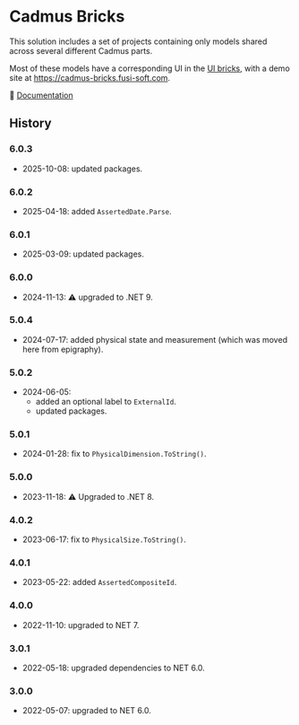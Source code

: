 ﻿# Cadmus Bricks

This solution includes a set of projects containing only models shared across several different Cadmus parts.

Most of these models have a corresponding UI in the [UI bricks](https://github.com/vedph/cadmus-bricks-shell), with a demo site at <https://cadmus-bricks.fusi-soft.com>.

📖 [Documentation](docs/index.md)

## History

### 6.0.3

- 2025-10-08: updated packages.

### 6.0.2

- 2025-04-18: added `AssertedDate.Parse`.

### 6.0.1

- 2025-03-09: updated packages.

### 6.0.0

- 2024-11-13: ⚠️ upgraded to .NET 9.

### 5.0.4

- 2024-07-17: added physical state and measurement (which was moved here from epigraphy).

### 5.0.2

- 2024-06-05:
  - added an optional label to `ExternalId`.
  - updated packages.

### 5.0.1

- 2024-01-28: fix to `PhysicalDimension.ToString()`.

### 5.0.0

- 2023-11-18: ⚠️ Upgraded to .NET 8.

### 4.0.2

- 2023-06-17: fix to `PhysicalSize.ToString()`.

### 4.0.1

- 2023-05-22: added `AssertedCompositeId`.

### 4.0.0

- 2022-11-10: upgraded to NET 7.

### 3.0.1

- 2022-05-18: upgraded dependencies to NET 6.0.

### 3.0.0

- 2022-05-07: upgraded to NET 6.0.
